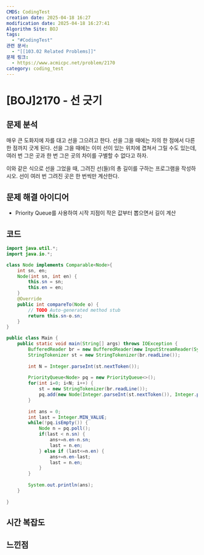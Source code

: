 ```yaml
---
CMDS: CodingTest
creation date: 2025-04-18 16:27
modification date: 2025-04-18 16:27:41
Algorithm Site: BOJ
tags:
  - "#CodingTest"
관련 문서:
  - "[[103.02 Related Problems]]"
문제 링크:
  - https://www.acmicpc.net/problem/2170
category: coding_test
---
```


# \[BOJ]2170 - 선 긋기

## 문제 분석

매우 큰 도화지에 자를 대고 선을 그으려고 한다. 선을 그을 때에는 자의 한 점에서 다른 한 점까지 긋게 된다. 선을 그을 때에는 이미 선이 있는 위치에 겹쳐서 그릴 수도 있는데, 여러 번 그은 곳과 한 번 그은 곳의 차이를 구별할 수 없다고 하자.

이와 같은 식으로 선을 그었을 때, 그려진 선(들)의 총 길이를 구하는 프로그램을 작성하시오. 선이 여러 번 그려진 곳은 한 번씩만 계산한다.

## 문제 해결 아이디어
- Priority Queue를 사용하여 시작 지점이 작은 값부터 뽑으면서 길이 계산

## 코드
```java
import java.util.*;
import java.io.*;

class Node implements Comparable<Node>{
	int sn, en;
	Node(int sn, int en) {
		this.sn = sn;
		this.en = en;
	}
	@Override
	public int compareTo(Node o) {
		// TODO Auto-generated method stub
		return this.sn-o.sn;
	}
} 

public class Main {
	public static void main(String[] args) throws IOException {
		BufferedReader br = new BufferedReader(new InputStreamReader(System.in));
		StringTokenizer st = new StringTokenizer(br.readLine());
		
		int N = Integer.parseInt(st.nextToken());
		
		PriorityQueue<Node> pq = new PriorityQueue<>();
		for(int i=0; i<N; i++) {
			st = new StringTokenizer(br.readLine());
			pq.add(new Node(Integer.parseInt(st.nextToken()), Integer.parseInt(st.nextToken())));
		}
		
		int ans = 0;
		int last = Integer.MIN_VALUE;
		while(!pq.isEmpty()) {
			Node n = pq.poll();
			if(last < n.sn) {
				ans+=n.en-n.sn;
				last = n.en;
			} else if (last<=n.en) {
				ans+=n.en-last;
				last = n.en;
			}
		}
		
		System.out.println(ans);
	}
	
}

```

## 시간 복잡도


## 느낀점